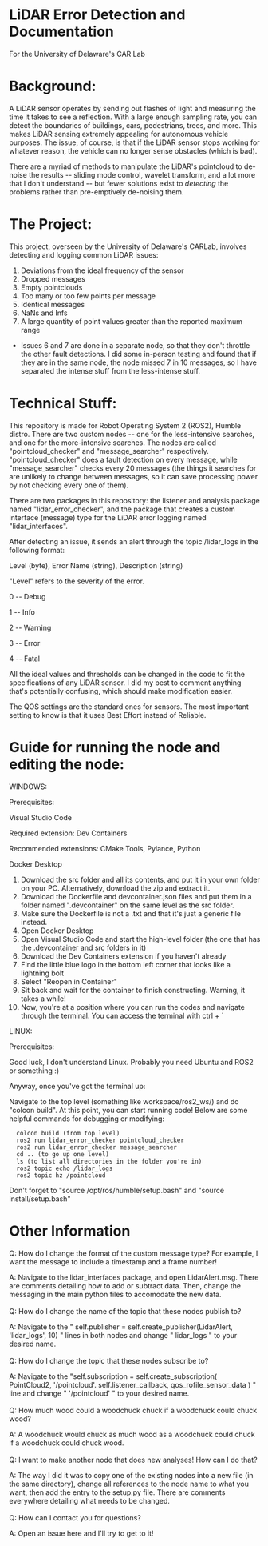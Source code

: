# LiDAR Error Detection and Documentation
For the University of Delaware's CAR Lab

# Background:
A LiDAR sensor operates by sending out flashes of light and measuring the time it takes to see a reflection. With a large enough sampling rate, you can detect the boundaries of buildings, cars, pedestrians, trees, and more. This makes LiDAR sensing extremely appealing for autonomous vehicle purposes. The issue, of course, is that if the LiDAR sensor stops working for whatever reason, the vehicle can no longer sense obstacles (which is bad). 

There are a myriad of methods to manipulate the LiDAR's pointcloud to de-noise the results -- sliding mode control, wavelet transform, and a lot more that I don't understand -- but fewer solutions exist to _detecting_ the problems rather than pre-emptively de-noising them. 

# The Project:
This project, overseen by the University of Delaware's CARLab, involves detecting and logging common LiDAR issues:

1. Deviations from the ideal frequency of the sensor
2. Dropped messages
3. Empty pointclouds
4. Too many or too few points per message
5. Identical messages
6. NaNs and Infs
7. A large quantity of point values greater than the reported maximum range

* Issues 6 and 7 are done in a separate node, so that they don't throttle the other fault detections. I did some in-person testing and found that if they are in the same node, the node missed 7 in 10 messages, so I have separated the intense stuff from the less-intense stuff.


# Technical Stuff:

This repository is made for Robot Operating System 2 (ROS2), Humble distro. There are two custom nodes -- one for the less-intensive searches, and one for the more-intensive searches. The nodes are called "pointcloud_checker" and "message_searcher" respectively. "pointcloud_checker" does a fault detection on every message, while "message_searcher" checks every 20 messages (the things it searches for are unlikely to change between messages, so it can save processing power by not checking every one of them).

There are two packages in this repository: the listener and analysis package named "lidar_error_checker", and the package that creates a custom interface (message) type for the LiDAR error logging named "lidar_interfaces".

After detecting an issue, it sends an alert through the topic /lidar_logs in the following format:

Level (byte), Error Name (string), Description (string)

"Level" refers to the severity of the error.


0 -- Debug

1 -- Info

2 -- Warning

3 -- Error

4 -- Fatal


All the ideal values and thresholds can be changed in the code to fit the specifications of any LiDAR sensor. I did my best to comment anything that's potentially confusing, which should make modification easier.

The QOS settings are the standard ones for sensors. The most important setting to know is that it uses Best Effort instead of Reliable.

# Guide for running the node and editing the node:
WINDOWS:

Prerequisites:

  Visual Studio Code
    
   Required extension: Dev Containers
   
   Recommended extensions: CMake Tools, Pylance, Python
    
  Docker Desktop


1. Download the src folder and all its contents, and put it in your own folder on your PC. Alternatively, download the zip and extract it.
2. Download the Dockerfile and devcontainer.json files and put them in a folder named ".devcontainer" on the same level as the src folder.
3. Make sure the Dockerfile is not a .txt and that it's just a generic file instead.
4. Open Docker Desktop
5. Open Visual Studio Code and start the high-level folder (the one that has the .devcontainer and src folders in it)
6. Download the Dev Containers extension if you haven't already
7. Find the little blue logo in the bottom left corner that looks like a lightning bolt
8. Select "Reopen in Container"
9. Sit back and wait for the container to finish constructing. Warning, it takes a while!
10. Now, you're at a position where you can run the codes and navigate through the terminal. You can access the terminal with ctrl + ` 


LINUX:

Prerequisites:

   Good luck, I don't understand Linux. Probably you need Ubuntu and ROS2 or something :)



Anyway, once you've got the terminal up:

Navigate to the top level (something like workspace/ros2_ws/) and do "colcon build". At this point, you can start running code! Below are some helpful commands for debugging or modifying:

      colcon build (from top level)
      ros2 run lidar_error_checker pointcloud_checker
      ros2 run lidar_error_checker message_searcher
      cd .. (to go up one level)
      ls (to list all directories in the folder you're in)
      ros2 topic echo /lidar_logs
      ros2 topic hz /pointcloud
Don't forget to     "source /opt/ros/humble/setup.bash" and "source install/setup.bash"




# Other Information

Q: How do I change the format of the custom message type? For example, I want the message to include a timestamp and a frame number!

A: Navigate to the lidar_interfaces package, and open LidarAlert.msg. There are comments detailing how to add or subtract data. Then, change the messaging in the main python files to accomodate the new data.
<br> </br>
Q: How do I change the name of the topic that these nodes publish to?

A: Navigate to the " self.publisher = self.create_publisher(LidarAlert, 'lidar_logs', 10) " lines in both nodes and change " lidar_logs " to your desired name.
<br> </br>
Q: How do I change the topic that these nodes subscribe to?

A: Navigate to the "self.subscription = self.create_subscription( PointCloud2, '/pointcloud'. self.listener_callback, qos_rofile_sensor_data ) " line and change " '/pointcloud' " to your desired name.
<br> </br>
Q: How much wood could a woodchuck chuck if a woodchuck could chuck wood?

A: A woodchuck would chuck as much wood as a woodchuck could chuck if a woodchuck could chuck wood.
<br> </br>
Q: I want to make another node that does new analyses! How can I do that?

A: The way I did it was to copy one of the existing nodes into a new file (in the same directory), change all references to the node name to what you want, then add the entry to the setup.py file. There are comments everywhere detailing what needs to be changed.
<br> </br>
Q: How can I contact you for questions?

A: Open an issue here and I'll try to get to it! 
